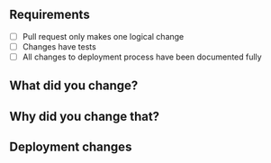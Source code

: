 ## Requirements

- [ ] Pull request only makes one logical change
- [ ] Changes have tests
- [ ] All changes to deployment process have been documented fully

## What did you change?


## Why did you change that?


## Deployment changes

